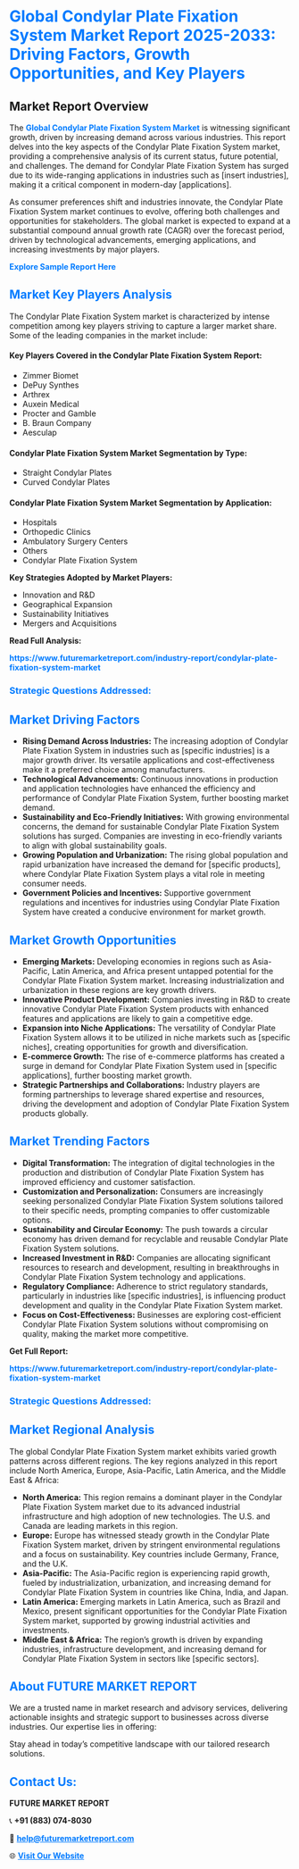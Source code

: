 <h1 style="color: #007BFF;">Global Condylar Plate Fixation System Market Report 2025-2033: Driving Factors, Growth Opportunities, and Key Players</h1>

<section id="overview">
<h2>Market Report Overview</h2>
<p>The <a href="https://www.futuremarketreport.com/industry-report/condylar-plate-fixation-system-market" style="color: #007BFF; text-decoration: none;"><strong>Global Condylar Plate Fixation System Market</strong></a> is witnessing significant growth, driven by increasing demand across various industries. This report delves into the key aspects of the Condylar Plate Fixation System market, providing a comprehensive analysis of its current status, future potential, and challenges. The demand for Condylar Plate Fixation System has surged due to its wide-ranging applications in industries such as [insert industries], making it a critical component in modern-day [applications].</p>
<p>As consumer preferences shift and industries innovate, the Condylar Plate Fixation System market continues to evolve, offering both challenges and opportunities for stakeholders. The global market is expected to expand at a substantial compound annual growth rate (CAGR) over the forecast period, driven by technological advancements, emerging applications, and increasing investments by major players.</p>
</section>

<section id="overview">
<p><a href="https://www.futuremarketreport.com/request-sample/reportId=122391" style="color: #007BFF; text-decoration: none;"><strong>Explore Sample Report Here</strong></a></p>
</section>

<section id="key-players">
<h2 style="color: #007BFF;">Market Key Players Analysis</h2>
<p>The Condylar Plate Fixation System market is characterized by intense competition among key players striving to capture a larger market share. Some of the leading companies in the market include:</p>
<h4>Key Players Covered in the Condylar Plate Fixation System Report:</h4>
<ul><li>Zimmer Biomet</li><li>DePuy Synthes</li><li>Arthrex</li><li>Auxein Medical</li><li>Procter and Gamble</li><li>B. Braun Company</li><li>Aesculap</li></ul>
<h4>Condylar Plate Fixation System Market Segmentation by Type:</h4>
<ul><li>Straight Condylar Plates</li><li>Curved Condylar Plates</li></ul>

<h4>Condylar Plate Fixation System Market Segmentation by Application:</h4>
<ul><li>Hospitals</li><li>Orthopedic Clinics</li><li>Ambulatory Surgery Centers</li><li>Others</li><li>Condylar Plate Fixation System</li></ul>
<p><strong>Key Strategies Adopted by Market Players:</strong></p>
<ul>
<li>Innovation and R&D</li>
<li>Geographical Expansion</li>
<li>Sustainability Initiatives</li>
<li>Mergers and Acquisitions</li>
</ul>
</section>

<section>
<p><strong>Read Full Analysis: </strong></p><a href="https://www.futuremarketreport.com/industry-report/condylar-plate-fixation-system-market" style="color: #007BFF; text-decoration: none;"><strong>https://www.futuremarketreport.com/industry-report/condylar-plate-fixation-system-market</strong></a>
<h3 style="color: #007BFF;">Strategic Questions Addressed:</h3>
</section>

<section id="driving-factors">
<h2 style="color: #007BFF;">Market Driving Factors</h2>
<ul>
<li><strong>Rising Demand Across Industries:</strong> The increasing adoption of Condylar Plate Fixation System in industries such as [specific industries] is a major growth driver. Its versatile applications and cost-effectiveness make it a preferred choice among manufacturers.</li>
<li><strong>Technological Advancements:</strong> Continuous innovations in production and application technologies have enhanced the efficiency and performance of Condylar Plate Fixation System, further boosting market demand.</li>
<li><strong>Sustainability and Eco-Friendly Initiatives:</strong> With growing environmental concerns, the demand for sustainable Condylar Plate Fixation System solutions has surged. Companies are investing in eco-friendly variants to align with global sustainability goals.</li>
<li><strong>Growing Population and Urbanization:</strong> The rising global population and rapid urbanization have increased the demand for [specific products], where Condylar Plate Fixation System plays a vital role in meeting consumer needs.</li>
<li><strong>Government Policies and Incentives:</strong> Supportive government regulations and incentives for industries using Condylar Plate Fixation System have created a conducive environment for market growth.</li>
</ul>
</section>

<section id="growth-opportunities">
<h2 style="color: #007BFF;">Market Growth Opportunities</h2>
<ul>
<li><strong>Emerging Markets:</strong> Developing economies in regions such as Asia-Pacific, Latin America, and Africa present untapped potential for the Condylar Plate Fixation System market. Increasing industrialization and urbanization in these regions are key growth drivers.</li>
<li><strong>Innovative Product Development:</strong> Companies investing in R&D to create innovative Condylar Plate Fixation System products with enhanced features and applications are likely to gain a competitive edge.</li>
<li><strong>Expansion into Niche Applications:</strong> The versatility of Condylar Plate Fixation System allows it to be utilized in niche markets such as [specific niches], creating opportunities for growth and diversification.</li>
<li><strong>E-commerce Growth:</strong> The rise of e-commerce platforms has created a surge in demand for Condylar Plate Fixation System used in [specific applications], further boosting market growth.</li>
<li><strong>Strategic Partnerships and Collaborations:</strong> Industry players are forming partnerships to leverage shared expertise and resources, driving the development and adoption of Condylar Plate Fixation System products globally.</li>
</ul>
</section>

<section id="trending-factors">
<h2 style="color: #007BFF;">Market Trending Factors</h2>
<ul>
<li><strong>Digital Transformation:</strong> The integration of digital technologies in the production and distribution of Condylar Plate Fixation System has improved efficiency and customer satisfaction.</li>
<li><strong>Customization and Personalization:</strong> Consumers are increasingly seeking personalized Condylar Plate Fixation System solutions tailored to their specific needs, prompting companies to offer customizable options.</li>
<li><strong>Sustainability and Circular Economy:</strong> The push towards a circular economy has driven demand for recyclable and reusable Condylar Plate Fixation System solutions.</li>
<li><strong>Increased Investment in R&D:</strong> Companies are allocating significant resources to research and development, resulting in breakthroughs in Condylar Plate Fixation System technology and applications.</li>
<li><strong>Regulatory Compliance:</strong> Adherence to strict regulatory standards, particularly in industries like [specific industries], is influencing product development and quality in the Condylar Plate Fixation System market.</li>
<li><strong>Focus on Cost-Effectiveness:</strong> Businesses are exploring cost-efficient Condylar Plate Fixation System solutions without compromising on quality, making the market more competitive.</li>
</ul>
</section>

<section>
<p><strong>Get Full Report: </strong></p><a href="https://www.futuremarketreport.com/industry-report/condylar-plate-fixation-system-market" style="color: #007BFF; text-decoration: none;"><strong>https://www.futuremarketreport.com/industry-report/condylar-plate-fixation-system-market</strong></a>
<h3 style="color: #007BFF;">Strategic Questions Addressed:</h3>
</section>


<section id="regional-analysis">
<h2 style="color: #007BFF;">Market Regional Analysis</h2>
<p>The global Condylar Plate Fixation System market exhibits varied growth patterns across different regions. The key regions analyzed in this report include North America, Europe, Asia-Pacific, Latin America, and the Middle East & Africa:</p>
<ul>
<li><strong>North America:</strong> This region remains a dominant player in the Condylar Plate Fixation System market due to its advanced industrial infrastructure and high adoption of new technologies. The U.S. and Canada are leading markets in this region.</li>
<li><strong>Europe:</strong> Europe has witnessed steady growth in the Condylar Plate Fixation System market, driven by stringent environmental regulations and a focus on sustainability. Key countries include Germany, France, and the U.K.</li>
<li><strong>Asia-Pacific:</strong> The Asia-Pacific region is experiencing rapid growth, fueled by industrialization, urbanization, and increasing demand for Condylar Plate Fixation System in countries like China, India, and Japan.</li>
<li><strong>Latin America:</strong> Emerging markets in Latin America, such as Brazil and Mexico, present significant opportunities for the Condylar Plate Fixation System market, supported by growing industrial activities and investments.</li>
<li><strong>Middle East & Africa:</strong> The region’s growth is driven by expanding industries, infrastructure development, and increasing demand for Condylar Plate Fixation System in sectors like [specific sectors].</li>
</ul>
</section>

<footer>
<h2 style="color: #007BFF;">About FUTURE MARKET REPORT</h2>
<p>We are a trusted name in market research and advisory services, delivering actionable insights and strategic support to businesses across diverse industries. Our expertise lies in offering:</p>

<p>Stay ahead in today’s competitive landscape with our tailored research solutions.</p>

<h2 style="color: #007BFF;">Contact Us:</h2>
<p><strong>FUTURE MARKET REPORT</strong></p>
<p>📞 <strong>+91 (883) 074-8030</strong></p>
<p>📧 <strong><a href="mailto:help@futuremarketreport.com" style="color: #007BFF;">help@futuremarketreport.com</a></strong></p>
<p>🌐 <strong><a href="https://www.futuremarketreport.com/" style="color: #007BFF;">Visit Our Website</a></strong></p>
</footer>